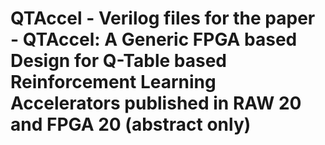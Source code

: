 # QTAccel - Verilog files for the paper - QTAccel: A Generic FPGA based Design for Q-Table based Reinforcement Learning Accelerators published in RAW 20 and FPGA 20 (abstract only)
